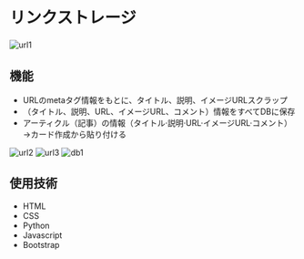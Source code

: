 # リンクストレージ

![url1](https://user-images.githubusercontent.com/87357349/155911995-096324a8-ae58-41c7-b5c8-3d50c94e03fc.JPG)　　
## 機能
* URLのmetaタグ情報をもとに、タイトル、説明、イメージURLスクラップ
* （タイトル、説明、URL、イメージURL、コメント）情報をすべてDBに保存
* アーティクル（記事）の情報（タイトル·説明·URL·イメージURL·コメント）→カード作成から貼り付ける

![url2](https://user-images.githubusercontent.com/87357349/155911999-3096c3d5-abc2-4daf-bb0a-97842deca93b.JPG)
![url3](https://user-images.githubusercontent.com/87357349/155912001-1e5f91eb-8b34-4071-bf9e-6a30258dff1b.JPG)
![db1](https://user-images.githubusercontent.com/87357349/155912003-9c6825ef-6076-493a-994c-14b3c2e61492.JPG)

## 使用技術　　
* HTML
* CSS
* Python
* Javascript
* Bootstrap
